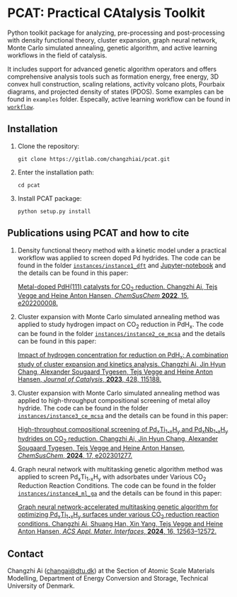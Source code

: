 # PCAT: **P**ractical **CA**talysis **T**oolkit

Python toolkit package for analyzing, pre-processing and post-processing with density functional theory, cluster expansion, graph neural network, Monte Carlo simulated annealing, genetic algorithm, and active learning workflows in the field of catalysis. 


It includes support for advanced genetic algorithm operators and offers comprehensive analysis tools such as formation energy, free energy, 3D convex hull construction, scaling relations, activity volcano plots, Pourbaix diagrams, and projected density of states (PDOS). Some examples can be found in `examples` folder. Especally, active learning workflow can be found in [`workflow`](https://github.com/changzhiai/pcat/tree/master/instances/instance4_ml_ga/workflow).


## Installation

1. Clone the repository:

    `git clone https://gitlab.com/changzhiai/pcat.git`

2. Enter the installation path: 

    `cd pcat`

3. Install PCAT package:

   `python setup.py install`

## Publications using PCAT and how to cite

1. Density functional theory method with a kinetic model under a practical workflow was applied to screen doped Pd hydrides. The code can be found in the folder [`instances/instance1_dft`](https://github.com/changzhiai/pcat/tree/master/instances/instance1_dft) and [Jupyter-notebook](https://github.com/changzhiai/PlotPackage/blob/master/plotpackage/myproject/version3/Paper1_more_element.ipynb) and the details can be found in this paper:


    [Metal-doped PdH(111) catalysts for CO<sub>2</sub> reduction. Changzhi Ai, Tejs Vegge and Heine Anton Hansen, _ChemSusChem_ **2022**, 15, e202200008.](https://doi.org/10.1002/cssc.202200008)


2. Cluster expansion with Monte Carlo simulated annealing method was applied to study hydrogen impact on CO<sub>2</sub> reduction in PdH<sub>x</sub>. The code can be found in the folder [`instances/instance2_ce_mcsa`](https://github.com/changzhiai/pcat/tree/master/instances/instance2_ce_mcsa) and the details can be found in this paper: 

    [Impact of hydrogen concentration for reduction on PdH<sub>x</sub>: A combination study of cluster expansion and kinetics analysis. Changzhi Ai, Jin Hyun Chang, Alexander Sougaard Tygesen, Tejs Vegge and Heine Anton Hansen, _Journal of Catalysis_, **2023**, 428, 115188.](https://doi.org/10.1016/j.jcat.2023.115188)

3. Cluster expansion with Monte Carlo simulated annealing method was applied to high-throughput compositional screening of metal alloy hydride. The code can be found in the folder [`instances/instance3_ce_mcsa`](https://github.com/changzhiai/pcat/tree/master/instances/instance3_ce_mcsa) and the details can be found in this paper:

    [High-throughput compositional screening of Pd<sub>x</sub>Ti<sub>1-x</sub>H<sub>y</sub> and Pd<sub>x</sub>Nb<sub>1-x</sub>H<sub>y</sub> hydrides on CO<sub>2</sub> reduction. Changzhi Ai, Jin Hyun Chang, Alexander Sougaard Tygesen, Tejs Vegge and Heine Anton Hansen, _ChemSusChem_, **2024**, 17, e202301277.](https://doi.org/10.1002/cssc.202301277)

4. Graph neural network with multitasking genetic algorithm method was applied to screen Pd<sub>x</sub>Ti<sub>1-x</sub>H<sub>y</sub> with adsorbates under Various CO<sub>2</sub> Reduction Reaction Conditions. The code can be found in the folder [`instances/instance4_ml_ga`](https://github.com/changzhiai/pcat/tree/master/instances/instance4_ml_ga) and the details can be found in this paper:

    [Graph neural network-accelerated multitasking genetic algorithm for optimizing Pd<sub>x</sub>Ti<sub>1-x</sub>H<sub>y</sub> surfaces under various CO<sub>2</sub> reduction reaction conditions. Changzhi Ai, Shuang Han, Xin Yang, Tejs Vegge and Heine Anton Hansen, _ACS Appl. Mater. Interfaces_, **2024**, 16, 12563–12572.](https://doi.org/10.1021/acsami.3c18734)

## Contact
Changzhi Ai (changai@dtu.dk) at the Section of Atomic Scale Materials Modelling, Department of Energy Conversion and Storage, Technical University of Denmark.

